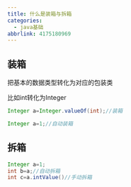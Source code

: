 ```yaml
---
title: 什么是装箱与拆箱
categories:
  - java基础
abbrlink: 4175180969
---
```



## 装箱

把基本的数据类型转化为对应的包装类

比如int转化为Integer
<!--more-->

```java
Integer a=Integer.valueOf(int);//装箱
```

```java
Integer a=1;//自动装箱
```

## 拆箱

```java
Integer a=1;
int b=a;//自动拆箱
int c=a.intValue()//手动拆箱
```







